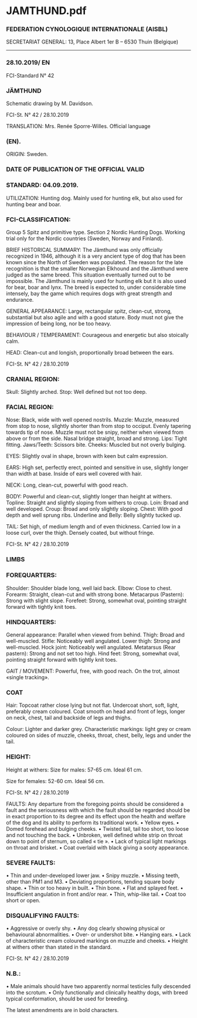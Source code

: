 # JAMTHUND.pdf


### FEDERATION CYNOLOGIQUE INTERNATIONALE (AISBL)


SECRETARIAT GENERAL: 13, Place Albert 1er  B – 6530 Thuin (Belgique)
______________________________________________________________________________


### 28.10.2019/ EN



FCI-Standard N° 42


### JÄMTHUND



Schematic drawing by M. Davidson.




FCI-St. N° 42 / 28.10.2019

TRANSLATION: Mrs. Renée Sporre-Willes. Official language


### (EN).



ORIGIN: Sweden.

### DATE OF PUBLICATION OF THE OFFICIAL VALID



### STANDARD:  04.09.2019.



UTILIZATION: Hunting dog. Mainly used for hunting elk, but
also used for hunting bear and boar.

### FCI-CLASSIFICATION:


Group   5  Spitz and primitive type.
Section 2  Nordic Hunting Dogs.
Working trial only for the Nordic
countries (Sweden, Norway and
Finland).

BRIEF HISTORICAL SUMMARY: The Jämthund was only
officially recognized in 1946, although it is a very ancient type of
dog that has been known since the North of Sweden was populated.
The reason for the late recognition is that the smaller Norwegian
Elkhound and the Jämthund were judged as the same breed. This
situation eventually turned out to be impossible. The Jämthund is
mainly used for hunting elk but it is also used for bear, boar and
lynx. The breed is expected to, under considerable time intensely,
bay the game which requires dogs with great strength and
endurance.

GENERAL APPEARANCE: Large, rectangular spitz, clean-cut,
strong, substantial but also agile and with a good stature. Body must
not give the impression of being long, nor be too heavy.

BEHAVIOUR / TEMPERAMENT: Courageous and energetic but
also stoically calm.

HEAD: Clean-cut and longish, proportionally broad between the
ears.


FCI-St. N° 42 / 28.10.2019


### CRANIAL REGION:


Skull: Slightly arched.
Stop: Well defined but not too deep.

### FACIAL REGION:


Nose: Black, wide with well opened nostrils.
Muzzle: Muzzle, measured from stop to nose, slightly shorter than
from stop to occiput. Evenly tapering towards tip of nose. Muzzle
must not be snipy, neither when viewed from above or from the side.
Nasal bridge straight, broad and strong.
Lips: Tight fitting.
Jaws/Teeth: Scissors bite.
Cheeks: Muscled but not overly bulging.

EYES: Slightly oval in shape, brown with keen but calm expression.

EARS: High set, perfectly erect, pointed and sensitive in use,
slightly longer than width at base. Inside of ears well covered with
hair.

NECK: Long, clean-cut, powerful with good reach.

BODY: Powerful and clean-cut, slightly longer than height at
withers.
Topline: Straight and slightly sloping from withers to croup.
Loin: Broad and well developed.
Croup: Broad and only slightly sloping.
Chest: With good depth and well sprung ribs.
Underline and Belly: Belly slightly tucked up.

TAIL: Set high, of medium length and of even thickness. Carried
low in a loose curl, over the thigh. Densely coated, but without
fringe.




FCI-St. N° 42 / 28.10.2019


### LIMBS



### FOREQUARTERS:


Shoulder: Shoulder blade long, well laid back.
Elbow: Close to chest.
Forearm: Straight, clean-cut and with strong bone.
Metacarpus (Pastern): Strong with slight slope.
Forefeet: Strong, somewhat oval, pointing straight forward with
tightly knit toes.

### HINDQUARTERS:


General appearance: Parallel when viewed from behind.
Thigh: Broad and well-muscled.
Stifle: Noticeably well angulated.
Lower thigh: Strong and well-muscled.
Hock joint: Noticeably well angulated.
Metatarsus (Rear pastern): Strong and not set too high.
Hind feet: Strong, somewhat oval, pointing straight forward with
tightly knit toes.

GAIT / MOVEMENT: Powerful, free, with good reach. On the trot,
almost «single tracking».

### COAT


Hair: Topcoat rather close lying but not flat. Undercoat short, soft,
light, preferably cream coloured. Coat smooth on head and front of
legs, longer on neck, chest, tail and backside of legs and thighs.

Colour: Lighter and darker grey. Characteristic markings: light grey
or cream coloured on sides of muzzle, cheeks, throat, chest, belly,
legs and under the tail.

### HEIGHT:


Height at withers:
Size for males:    57-65 cm. Ideal 61 cm.

Size for females: 52-60 cm. Ideal 56 cm.



FCI-St. N° 42 / 28.10.2019

FAULTS: Any departure from the foregoing points should be
considered a fault and the seriousness with which the fault should be
regarded should be in exact proportion to its degree and its effect
upon the health and welfare of the dog and its ability to perform its
traditional work.
•
Yellow eyes.
•
Domed forehead and bulging cheeks.
•
Twisted tail, tail too short, too loose and not touching the
back.
•
Unbroken, well defined white strip on throat down to point
of sternum, so called « tie ».
•
Lack of typical light markings on throat and brisket.
•
Coat overlaid with black giving a sooty appearance.

### SEVERE FAULTS:


•
Thin and under-developed lower jaw.
•
Snipy muzzle.
•
Missing teeth, other than PM1 and M3.
•
Deviating proportions, tending square body shape.
•
Thin or too heavy in built.
•
Thin bone.
•
Flat and splayed feet.
•
Insufficient angulation in front and/or rear.
•
Thin, whip-like tail.
•
Coat too short or open.

### DISQUALIFYING FAULTS:


•
Aggressive or overly shy.
•
Any dog clearly showing physical or behavioural abnormalities.
•
Over- or undershot bite.
•
Hanging ears.
•
Lack of characteristic cream coloured markings on muzzle and
cheeks.
•
Height at withers other than stated in the standard.



FCI-St. N° 42 / 28.10.2019


### N.B.:


• Male animals should have two apparently normal testicles fully
descended into the scrotum.
• Only functionally and clinically healthy dogs, with breed typical
conformation, should be used for breeding.


The latest amendments are in bold characters.




